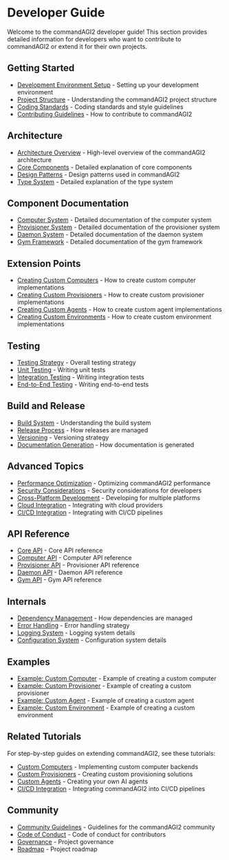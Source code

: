 # Developer Guide

Welcome to the commandAGI2 developer guide! This section provides detailed information for developers who want to contribute to commandAGI2 or extend it for their own projects.

## Getting Started

- [Development Environment Setup](environment_setup.md) - Setting up your development environment
- [Project Structure](project_structure.md) - Understanding the commandAGI2 project structure
- [Coding Standards](coding_standards.md) - Coding standards and style guidelines
- [Contributing Guidelines](contributing.md) - How to contribute to commandAGI2

## Architecture

- [Architecture Overview](architecture_overview.md) - High-level overview of the commandAGI2 architecture
- [Core Components](core_components.md) - Detailed explanation of core components
- [Design Patterns](design_patterns.md) - Design patterns used in commandAGI2
- [Type System](type_system.md) - Detailed explanation of the type system

## Component Documentation

- [Computer System](computer_system.md) - Detailed documentation of the computer system
- [Provisioner System](provisioners.md) - Detailed documentation of the provisioner system
- [Daemon System](daemon_system.md) - Detailed documentation of the daemon system
- [Gym Framework](gym_framework.md) - Detailed documentation of the gym framework

## Extension Points

- [Creating Custom Computers](custom_computers.md) - How to create custom computer implementations
- [Creating Custom Provisioners](custom_provisioners.md) - How to create custom provisioner implementations
- [Creating Custom Agents](custom_agents.md) - How to create custom agent implementations
- [Creating Custom Environments](custom_environments.md) - How to create custom environment implementations

## Testing

- [Testing Strategy](testing_strategy.md) - Overall testing strategy
- [Unit Testing](unit_testing.md) - Writing unit tests
- [Integration Testing](integration_testing.md) - Writing integration tests
- [End-to-End Testing](e2e_testing.md) - Writing end-to-end tests

## Build and Release

- [Build System](build_system.md) - Understanding the build system
- [Release Process](release_process.md) - How releases are managed
- [Versioning](versioning.md) - Versioning strategy
- [Documentation Generation](documentation_generation.md) - How documentation is generated

## Advanced Topics

- [Performance Optimization](performance_optimization.md) - Optimizing commandAGI2 performance
- [Security Considerations](security_considerations.md) - Security considerations for developers
- [Cross-Platform Development](cross_platform_development.md) - Developing for multiple platforms
- [Cloud Integration](cloud_integration.md) - Integrating with cloud providers
- [CI/CD Integration](ci_cd_integration.md) - Integrating with CI/CD pipelines

## API Reference

- [Core API](api_core.md) - Core API reference
- [Computer API](api_computers.md) - Computer API reference
- [Provisioner API](api_provisioners.md) - Provisioner API reference
- [Daemon API](api_daemon.md) - Daemon API reference
- [Gym API](api_gym.md) - Gym API reference

## Internals

- [Dependency Management](dependency_management.md) - How dependencies are managed
- [Error Handling](error_handling.md) - Error handling strategy
- [Logging System](logging_system.md) - Logging system details
- [Configuration System](configuration_system.md) - Configuration system details

## Examples

- [Example: Custom Computer](example_custom_computer.md) - Example of creating a custom computer
- [Example: Custom Provisioner](example_custom_provisioner.md) - Example of creating a custom provisioner
- [Example: Custom Agent](example_custom_agent.md) - Example of creating a custom agent
- [Example: Custom Environment](example_custom_environment.md) - Example of creating a custom environment

## Related Tutorials

For step-by-step guides on extending commandAGI2, see these tutorials:

- [Custom Computers](../tutorials/advanced/custom-computers.md) - Implementing custom computer backends
- [Custom Provisioners](../tutorials/advanced/custom-provisioners.md) - Creating custom provisioning solutions
- [Custom Agents](../tutorials/advanced/custom-agents.md) - Creating your own AI agents
- [CI/CD Integration](../tutorials/advanced/ci-cd-integration.md) - Integrating commandAGI2 into CI/CD pipelines

## Community

- [Community Guidelines](community_guidelines.md) - Guidelines for the commandAGI2 community
- [Code of Conduct](code_of_conduct.md) - Code of conduct for contributors
- [Governance](governance.md) - Project governance
- [Roadmap](roadmap.md) - Project roadmap
